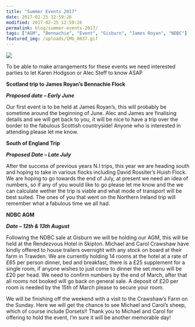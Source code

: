 ```yaml
---
title: "Summer Events 2017"
date: 2017-02-25 12:59:26
modified: 2017-02-25 12:59:26
permalink: blog/summer-events-2017/
tags: ["AGM", "Bennachie", "Event", "Gisburn", "James Royan", "NDBC"]
featured_img: /uploads/IMG_0037.gif
---
```


![](/uploads/IMG_0037.gif)


To be able to make arrangements for these events we need interested parties to let Karen Hodgson or Alec Steff to know ASAP

**Scotland trip to James Royan’s Bennachie Flock**

***Proposed date – Early June***

Our first event is to be held at James Royan’s, this will probably be sometime around the beginning of June. Alec and James are finalising details and we will get back to you, it will be nice to have a trip over the border to the fabulous Scottish countryside! Anyone who is interested in attending please let me know.

**South of England Trip**

***Proposed Date – Late July***

After the success of previous years N.I trips, this year we are heading south and hoping to take in various flocks including David Rossiter’s Huish Flock. We are hoping to go towards the end of July, at present we need an idea of numbers, so if any of you would like to go please let me know and the we can calculate wether the trip is viable and what mode of transport will be best suited. The ones of you that went on the Northern Ireland trip will remember what a fabulous time we all had.

**NDBC AGM**

***Date – 12th &amp; 13th August***

Following the NDBC sale at Gisburn we will be holding our AGM, this will be held at the Rendezvous Hotel in Skipton. Michael and Carol Crawshaw have kindly offered to house trailers overnight with any stock on board at their farm in Trawden. We are currently holding 14 rooms at the hotel at a rate of £65 per person dinner, bed and breakfast, there is a £25 supplement for a single room, if anyone wishes to just come to dinner the set menu will be £20 per head. We need to confirm numbers by the end of March, after that all rooms not booked will go back on general sale. A deposit of £20 per room is needed by the 15th of March please to secure your room.

We will be finishing off the weekend with a visit to the Crawshaw’s Farm on the Sunday. Here we will get the chance to see Michael and Carol’s sheep, which of course include Dorsets!! Thank you to Michael and Carol for offering to hold the event, I’m sure it will be another memorable day!
